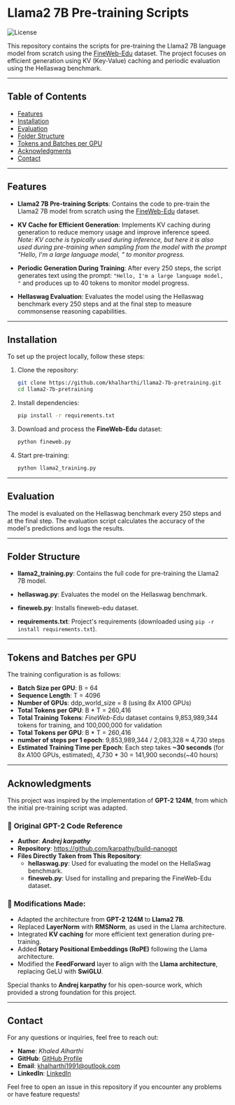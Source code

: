 # Llama2 7B Pre-training Scripts

![License](https://img.shields.io/badge/license-MIT-blue.svg)

This repository contains the scripts for pre-training the Llama2 7B language model from scratch using the [FineWeb-Edu](https://huggingface.co/datasets/HuggingFaceFW/fineweb-edu) dataset. The project focuses on efficient generation using KV (Key-Value) caching and periodic evaluation using the Hellaswag benchmark.

---

## Table of Contents
- [Features](#features)
- [Installation](#installation)
- [Evaluation](#evaluation)
- [Folder Structure](#folder-structure)
- [Tokens and Batches per GPU](#tokens-and-batches-per-gpu)
- [Acknowledgments](#acknowledgments)
- [Contact](#contact)

---

## Features
- **Llama2 7B Pre-training Scripts**: Contains the code to pre-train the Llama2 7B model from scratch using the [FineWeb-Edu](https://huggingface.co/datasets/HuggingFaceFW/fineweb-edu) dataset.
  
- **KV Cache for Efficient Generation**: Implements KV caching during generation to reduce memory usage and improve inference speed.
  *Note: KV cache is typically used during inference, but here it is also used during pre-training when sampling from the model with the prompt "Hello, I'm a large language model, " to monitor progress.*
  
- **Periodic Generation During Training**: After every 250 steps, the script generates text using the prompt: `"Hello, I'm a large language model, "` and produces up to 40 tokens to monitor model progress.
  
- **Hellaswag Evaluation**: Evaluates the model using the Hellaswag benchmark every 250 steps and at the final step to measure commonsense reasoning capabilities.

---

## Installation
To set up the project locally, follow these steps:

1. Clone the repository:
   ```bash
   git clone https://github.com/khalharthi/llama2-7b-pretraining.git
   cd llama2-7b-pretraining
   ```
   
2. Install dependencies:
   ```bash
   pip install -r requirements.txt
   ```

   
3. Download and process the **FineWeb-Edu** dataset:
   ```bash
   python fineweb.py
   ```

   
4. Start pre-training:
   ```bash
   python llama2_training.py
   ```
---


## Evaluation
The model is evaluated on the Hellaswag benchmark every 250 steps and at the final step. The evaluation script calculates the accuracy of the model's predictions and logs the results.

---

## Folder Structure

* **llama2_training.py**: Contains the full code for pre-training the Llama2 7B model.

* **hellaswag.py**: Evaluates the model on the Hellaswag benchmark.

* **fineweb.py**: Installs fineweb-edu dataset.
  
* **requirements.txt**: Project's requirements (downloaded using ```pip -r install requirements.txt```).

---

## Tokens and Batches per GPU
The training configuration is as follows:

* **Batch Size per GPU**: B = 64
* **Sequence Length**: T = 4096
* **Number of GPUs**: ddp_world_size = 8 (using 8x A100 GPUs)
* **Total Tokens per GPU**: B * T = 260,416
* **Total Training Tokens**: *FineWeb-Edu* dataset contains 9,853,989,344 tokens for training, and 100,000,000 for validation
* **Total Tokens per GPU**: B * T = 260,416
* **number of steps per 1 epoch**: 9,853,989,344 / 2,083,328 ≈ 4,730 steps
* **Estimated Training Time per Epoch**: Each step takes **~30 seconds** (for 8x A100 GPUs, estimated), 4,730 * 30 = 141,900 seconds(~40 hours)

---

## Acknowledgments

This project was inspired by the implementation of **GPT-2 124M**, from which the initial pre-training script was adapted.  

### 🔹 **Original GPT-2 Code Reference**  
- **Author**: ***Andrej karpathy***  
- **Repository**: https://github.com/karpathy/build-nanogpt
- **Files Directly Taken from This Repository**:
  - **hellaswag.py**: Used for evaluating the model on the HellaSwag benchmark.
  - **fineweb.py**: Used for installing and preparing the FineWeb-Edu dataset.

### 🔹 **Modifications Made**:
- Adapted the architecture from **GPT-2 124M** to **Llama2 7B**.
- Replaced **LayerNorm** with **RMSNorm**, as used in the Llama architecture.
- Integrated **KV caching** for more efficient text generation during pre-training.
- Added **Rotary Positional Embeddings (RoPE)** following the Llama architecture.
- Modified the **FeedForward** layer to align with the **Llama architecture**, replacing GeLU with **SwiGLU**.

Special thanks to **Andrej karpathy** for his open-source work, which provided a strong foundation for this project.

---

## Contact  

For any questions or inquiries, feel free to reach out:  

- **Name**: *Khaled Alharthi*
- **GitHub**: [GitHub Profile](https://github.com/khalharthi)  
- **Email**: khalharthi1991@outlook.com
- **LinkedIn**: [LinkedIn](https://www.linkedin.com/in/khaled-alharthi-5b7532220/)  

Feel free to open an issue in this repository if you encounter any problems or have feature requests!

